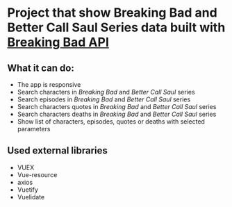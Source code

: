 # Project that show Breaking Bad and Better Call Saul Series data built with [Breaking Bad API](https://www.breakingbadapi.com/documentation)

## What it can do:
- The app is responsive
- Search characters in *Breaking Bad* and *Better Call Saul* series
- Search episodes in *Breaking Bad* and *Better Call Saul* series
- Search characters quotes in *Breaking Bad* and *Better Call Saul* series
- Search characters deaths in *Breaking Bad* and *Better Call Saul* series
- Show list of characters, episodes, quotes or deaths with selected parameters

## Used external libraries
- VUEX
- Vue-resource
- axios
- Vuetify
- Vuelidate